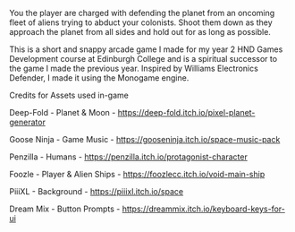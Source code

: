 You the player are charged with defending the planet from an oncoming fleet of aliens trying to abduct your colonists. Shoot them down as they approach the planet from all sides and hold out for as long as possible.

This is a short and snappy arcade game I made for my year 2 HND Games Development course at Edinburgh College and is a spiritual successor to the game I made the previous year. Inspired by Williams Electronics Defender, I made it using the Monogame engine.


Credits for Assets used in-game

Deep-Fold - Planet & Moon - https://deep-fold.itch.io/pixel-planet-generator

Goose Ninja - Game Music - https://gooseninja.itch.io/space-music-pack

Penzilla - Humans - https://penzilla.itch.io/protagonist-character

Foozle - Player & Alien Ships - https://foozlecc.itch.io/void-main-ship

PiiiXL - Background - https://piiixl.itch.io/space

Dream Mix - Button Prompts - https://dreammix.itch.io/keyboard-keys-for-ui
